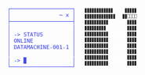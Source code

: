<html lang="en">
<head>
<meta charset="UTF-8">
<meta name="viewport" content="width=device-width, initial-scale=1.0">
<title>ASCII Animation</title>
<style>
  .container {
    display: flex;
    justify-content: left; /* Center the content horizontally */
    align-items: left; /* Center the content vertically */
    height: 100vh; /* Use the full viewport height */
  }
  .ascii-animation {
    font-family: monospace;
    font-size: 8px; /* Adjust the font size */
    line-height: 6px; /* Adjust the line height */
    white-space: pre;
  }
  .white {
    color: #FFFFFF;
  }
  @keyframes blink {
    0% { opacity: 1; }
    50% { opacity: 0; }
    100% { opacity: 1; }
  }
  .blink {
    animation: blink 1s infinite;
  }
  pre {
    font-family: monospace;
    font-size: 11px; /* Adjust the font size */
    line-height: 1.2; /* Adjust the line height */
    padding: 0px; /* Add some padding inside the border */
    display: inline-block; /* Make the pre tag size to its content */
    color: #2e37ed; /* Set the text color to iridescent blue */
  }
  .second-output {
    margin-top: 13px; /* Move the second output down by 2px */
  }
</style>
</head>
<body>
<div class="container">
  <div>
    <pre>
      ┌───────────────────┐
      │               ─ x │
      ├───────────────────┤
      │                   │
      │ -> STATUS         │
      │ ONLINE            │
      │ DATAMACHINE-001-1 │
      │                   │
      │ -> <span class="blink">▉</span>              │
      └───────────────────┘
    </pre>
  </div>
  <div class="ascii-animation second-output" id="ascii-animation">
    <span>▊▊▊▊▊▊▊▊▊▊▊▊<span class="white">⎕⎕⎕⎕⎕</span>▊▊▊▊▊</span><br>
    <span>▊▊▊▊▊▊▊▊▊▊▊▊▊<span class="white">⎕⎕⎕</span>▊▊⎕⎕⎕⎕</span><br>
    <span>▊▊▊▊▊▊▊▊▊▊<span class="white">⎕⎕⎕⎕⎕⎕⎕⎕</span>▊▊▊▊</span><br>
    <span>▊▊▊▊▊▊▊▊▊ <span class="white">⎕⎕⎕⎕⎕⎕⎕⎕</span>▊▊▊▊</span><br>
    <span>▊▊▊▊▊▊▊▊▊▊<span class="white">⎕⎕⎕⎕⎕⎕⎕⎕</span>▊▊▊▊</span><br>
    <span>▊▊▊▊▊▊▊▊▊▊<span class="white">⎕⎕⎕⎕⎕⎕⎕⎕</span>▊▊▊▊</span><br>
    <span>▊▊▊▊▊▊▊▊▊▊<span class="white">⎕⎕⎕⎕⎕⎕⎕⎕</span>▊▊▊▊</span><br>
    <span>▊▊▊▊▊▊▊▊▊▊<span class="white">⎕⎕⎕⎕⎕⎕⎕⎕</span>▊▊▊▊</span><br>
    <span>▊▊▊▊▊▊▊▊▊▊<span class="white">⎕⎕⎕⎕⎕⎕⎕⎕</span>▊▊▊▊</span><br>
    <span>▊▊▊▊▊▊▊▊▊▊<span class="white">⎕⎕⎕⎕⎕⎕⎕⎕</span>▊▊▊▊</span><br>

  </div>
</div>
<script>
  const rows = document.querySelectorAll('.ascii-animation span');
  let indices = Array.from({length: rows.length}, () => Math.floor(Math.random() * rows[0].textContent.length));

  function animateRows() {
    rows.forEach((row, rowIndex) => {
      let content = '';
      for (let i = 0; i < row.textContent.length; i++) {
        content += (i === indices[rowIndex]) ? '<span class="white">⎕</span>' : '▊';
      }
      row.innerHTML = content;
    });
    indices = indices.map(index => (index + 1) % rows[0].textContent.length);
  }

  setInterval(animateRows, 200); // Adjust the interval for speed
</script>
</body>
</html>
